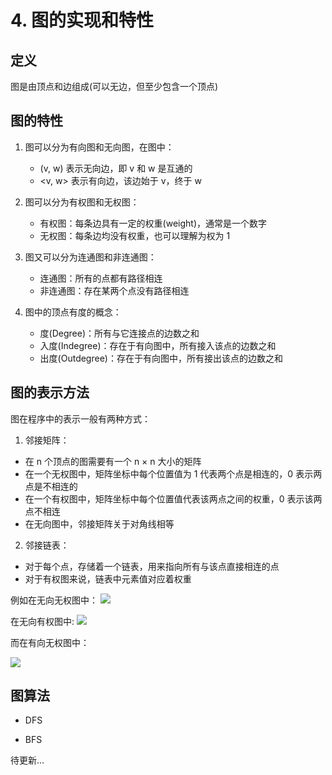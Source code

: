 # 4. 图的实现和特性

## 定义
图是由顶点和边组成(可以无边，但至少包含一个顶点)

## 图的特性

1. 图可以分为有向图和无向图，在图中：
    - (v, w) 表示无向边，即 v 和 w 是互通的
    - <v, w> 表示有向边，该边始于 v，终于 w

2. 图可以分为有权图和无权图：
    - 有权图：每条边具有一定的权重(weight)，通常是一个数字
    - 无权图：每条边均没有权重，也可以理解为权为 1

3. 图又可以分为连通图和非连通图：
    - 连通图：所有的点都有路径相连
    - 非连通图：存在某两个点没有路径相连

4. 图中的顶点有度的概念：
    - 度(Degree)：所有与它连接点的边数之和
    - 入度(Indegree)：存在于有向图中，所有接入该点的边数之和
    - 出度(Outdegree)：存在于有向图中，所有接出该点的边数之和

## 图的表示方法

图在程序中的表示一般有两种方式：

1. 邻接矩阵：

- 在 n 个顶点的图需要有一个 n × n 大小的矩阵
- 在一个无权图中，矩阵坐标中每个位置值为 1 代表两个点是相连的，0 表示两点是不相连的
- 在一个有权图中，矩阵坐标中每个位置值代表该两点之间的权重，0 表示该两点不相连
- 在无向图中，邻接矩阵关于对角线相等

2. 邻接链表：

- 对于每个点，存储着一个链表，用来指向所有与该点直接相连的点
- 对于有权图来说，链表中元素值对应着权重

例如在无向无权图中：
![](https://pic1.zhimg.com/v2-97b58740d45f3041736d45faacbbfb94_r.jpg)

在无向有权图中: 
![](https://pic4.zhimg.com/v2-f61069964fbedf56ebf2eba6f60d0267_r.jpg)

而在有向无权图中：

![](https://pic1.zhimg.com/80/v2-a0a7be239901e18c1b3ff2195d2d7450_1440w.png)

## 图算法

- DFS

- BFS

待更新...